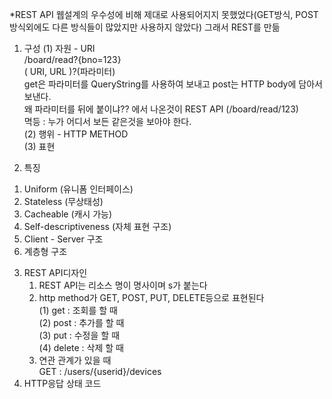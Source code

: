*REST API
웹설계의 우수성에 비해 제대로 사용되어지지 못했었다(GET방식, POST방식외에도 다른 방식들이 많았지만 사용하지 않았다)
그래서 REST를 만듦

1. 구성
 (1) 자원 - URI   
   /board/read?{bno=123}  
   ( URI, URL )?(파라미터)  
   get은 파라미터를 QueryString를 사용하여 보내고 post는 HTTP body에 담아서 보낸다.  
   왜 파라미터를 뒤에 붙이냐?? 에서 나온것이 REST API (/board/read/123)  
   멱등 : 누가 어디서 보든 같은것을 보아야 한다.  
 (2) 행위 - HTTP METHOD  
 (3) 표현
 
 2. 특징
   1) Uniform (유니폼 인터페이스)  
   2) Stateless (무상태성)  
   3) Cacheable (캐시 가능) 
   4) Self-descriptiveness (자체 표현 구조)  
   5) Client - Server 구조  
   6) 계층형 구조  

3. REST API디자인
   1) REST API는 리소스 명이 명사이며 s가 붙는다  
   2) http method가 GET, POST, PUT, DELETE등으로 표현된다  
       (1) get : 조회를 할 때  
       (2) post : 추가를 할 때  
       (3) put : 수정을 할 때  
       (4) delete : 삭제 할 때  
   3) 연관 관계가 있을 때  
      GET : /users/{userid}/devices   
4. HTTP응답 상태 코드
   
